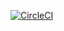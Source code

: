 [![CircleCI](https://dl.circleci.com/status-badge/img/circleci/5hCkrU9ccVpxF7ayeVoLQx/6CiFs5cHKXgYbfAvmzchBN/tree/master.svg?style=svg&circle-token=5566eee5c254203a8622b4143cd1949f2e166c5d)](https://dl.circleci.com/status-badge/redirect/circleci/5hCkrU9ccVpxF7ayeVoLQx/6CiFs5cHKXgYbfAvmzchBN/tree/master)
